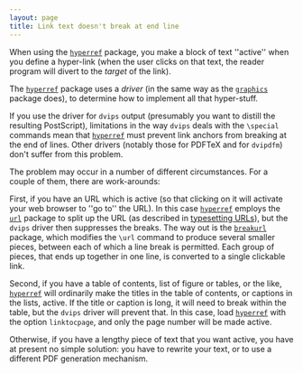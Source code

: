 ```yaml
---
layout: page
title: Link text doesn't break at end line
---
```


When using the [`hyperref`](http://ctan.org/pkg/hyperref) package, you make a block of text
''active'' when you define a hyper-link (when the user clicks on
that text, the reader program will divert to the _target_ of the
link).

The [`hyperref`](http://ctan.org/pkg/hyperref) package uses a _driver_ (in the same way
as the [`graphics`](http://ctan.org/pkg/graphics) package does), to determine how to implement
all that hyper-stuff.

If you use the driver for `dvips` output (presumably you want
to distill the resulting PostScript), limitations in the way `dvips`
deals with the `\special` commands mean that [`hyperref`](http://ctan.org/pkg/hyperref)
must prevent link anchors from breaking at the end of lines.  Other
drivers (notably those for PDFTeX and for `dvipdfm`) don't
suffer from this problem.

The problem may occur in a number of different circumstances.  For a
couple of them, there are work-arounds:

First, if you have an URL which is active (so that clicking on
it will activate your web browser to ''go to'' the URL).  In
this case [`hyperref`](http://ctan.org/pkg/hyperref) employs the [`url`](http://ctan.org/pkg/url) package to
split up the URL (as described in 
[typesetting URLs](./FAQ-setURL.html)), but the
`dvips` driver then suppresses the breaks.  The way out is
the [`breakurl`](http://ctan.org/pkg/breakurl) package, which modifies the `\url` command
to produce several smaller pieces, between each of which a line break
is permitted.  Each group of pieces, that ends up together in one
line, is converted to a single clickable link.

Second, if you have a table of contents, list of figure or tables, or
the like, [`hyperref`](http://ctan.org/pkg/hyperref) will ordinarily make the titles in the
table of contents, or captions in the lists, active.  If the title or
caption is long, it will need to break within the table, but the
`dvips` driver will prevent that.  In this case, load
[`hyperref`](http://ctan.org/pkg/hyperref) with the option `linktocpage`, and only
the page number will be made active.

Otherwise, if you have a lengthy piece of text that you want active,
you have at present no simple solution: you have to rewrite your text,
or to use a different PDF generation mechanism.

